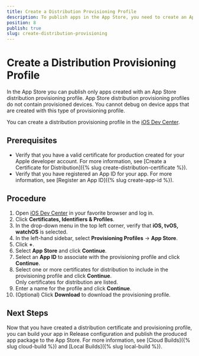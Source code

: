 ```yaml
---
title: Create a Distribution Provisioning Profile
description: To publish apps in the App Store, you need to create an App Store distribution provisioning profile.
position: 8
publish: true
slug: create-distribution-provisioning
---
```


# Create a Distribution Provisioning Profile

In the App Store you can publish only apps created with an App Store distribution provisioning profile. App Store distribution provisioning profiles do not contain provisioned devices. You cannot debug on device apps that are created with this type of provisioning profile.

You can create a distribution provisioning profile in the [iOS Dev Center](https://developer.apple.com/membercenter).

## Prerequisites

* Verify that you have a valid certificate for production created for your Apple developer account. For more information, see [Create a Certificate for Distribution]({% slug create-distribution-certificate %}).
* Verify that you have registered an App ID for your app. For more information, see [Register an App ID]({% slug create-app-id %}).

## Procedure

1. Open [iOS Dev Center](https://developer.apple.com/membercenter) in your favorite browser and log in.
1. Click **Certificates, Identifiers &amp; Profiles**.
1. In the drop-down menu in the top left corner, verify that **iOS, tvOS, watchOS** is selected.
1. In the left-hand sidebar, select **Provisioning&nbsp;Profiles** &#8594; **App Store**.
1. Click **+**.
1. Select **App&nbsp;Store** and click **Continue**.
1. Select an **App ID** to associate with the provisioning profile and click **Continue**.
1. Select one or more certificates for distribution to include in the provisioning profile and click **Continue**.<br />Only certificates for distribution are listed.
1. Enter a name for the profile and click **Continue**.
1. (Optional) Click **Download** to download the provisioning profile.

## Next Steps

Now that you have created a distribution certificate and provisioning profile, you can build your app in Release configuration and publish the produced app package to the App Store. For more information, see [Cloud Builds]({% slug cloud-build %}) and [Local Builds]({% slug local-build %}).
